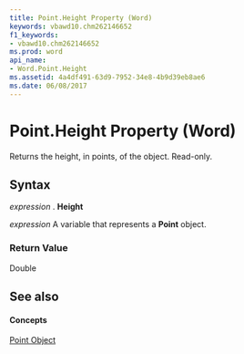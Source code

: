 ```yaml
---
title: Point.Height Property (Word)
keywords: vbawd10.chm262146652
f1_keywords:
- vbawd10.chm262146652
ms.prod: word
api_name:
- Word.Point.Height
ms.assetid: 4a4df491-63d9-7952-34e8-4b9d39eb8ae6
ms.date: 06/08/2017
---
```



# Point.Height Property (Word)

Returns the height, in points, of the object. Read-only.


## Syntax

 _expression_ . **Height**

 _expression_ A variable that represents a **Point** object.


### Return Value

Double


## See also


#### Concepts


[Point Object](Word.Point.md)

